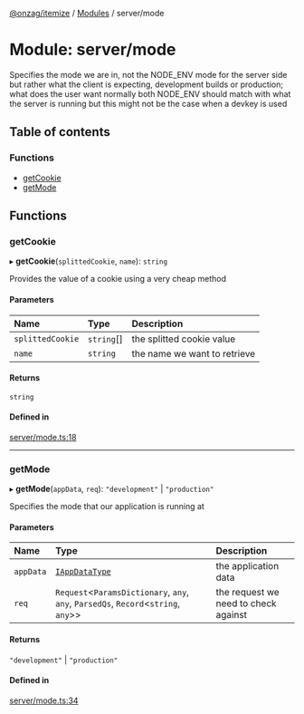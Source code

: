 [@onzag/itemize](../README.md) / [Modules](../modules.md) / server/mode

# Module: server/mode

Specifies the mode we are in, not the NODE_ENV mode for the server side but rather what
the client is expecting, development builds or production; what does the user want
normally both NODE_ENV should match with what the server is running but this
might not be the case when a devkey is used

## Table of contents

### Functions

- [getCookie](server_mode.md#getcookie)
- [getMode](server_mode.md#getmode)

## Functions

### getCookie

▸ **getCookie**(`splittedCookie`, `name`): `string`

Provides the value of a cookie using a very cheap method

#### Parameters

| Name | Type | Description |
| :------ | :------ | :------ |
| `splittedCookie` | `string`[] | the splitted cookie value |
| `name` | `string` | the name we want to retrieve |

#### Returns

`string`

#### Defined in

[server/mode.ts:18](https://github.com/onzag/itemize/blob/59702dd5/server/mode.ts#L18)

___

### getMode

▸ **getMode**(`appData`, `req`): ``"development"`` \| ``"production"``

Specifies the mode that our application is running at

#### Parameters

| Name | Type | Description |
| :------ | :------ | :------ |
| `appData` | [`IAppDataType`](../interfaces/server.IAppDataType.md) | the application data |
| `req` | `Request`\<`ParamsDictionary`, `any`, `any`, `ParsedQs`, `Record`\<`string`, `any`\>\> | the request we need to check against |

#### Returns

``"development"`` \| ``"production"``

#### Defined in

[server/mode.ts:34](https://github.com/onzag/itemize/blob/59702dd5/server/mode.ts#L34)
